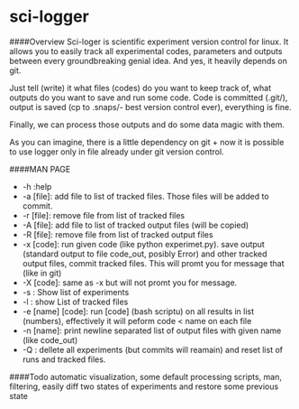 sci-logger
==========

####Overview
Sci-loger is scientific experiment version control for linux. It allows you to easily track all experimental codes, parameters and outputs between every groundbreaking genial idea. And yes, it heavily depends on git.

Just tell (write) it what files (codes) do you want to keep track of, what outputs do you want to save and run some code. Code is committed (.git/), output is saved (cp to .snaps/- best version control ever), everything is fine.

Finally, we can process those outputs and do some data magic with them.

As you can imagine, there is a little dependency on git + now it is possible to use logger only in file already under git version control.

####MAN PAGE

* -h :help
* -a [file]: add file to list of tracked files. Those files will be added to commit.
* -r [file]: remove file from list of tracked files
* -A [file]: add file to list of tracked output files (will be copied)
* -R [file]: remove file from list of tracked output files 
* -x [code]: run given code (like python experimet.py). save output (standard output to file code_out, posibly Error) and other tracked output files, commit tracked files. This will promt you for message that (like in git)
* -X [code]: same as -x but will not promt you for message. 
* -s : Show list of experiments
* -l : show List of tracked files
* -e [name] [code]: run [code] (bash scriptu) on all results in list (numbers), effectively it will peform code < name on each file
* -n [name]: print newline separated list of output files with given name (like code_out)
* -Q : dellete all experiments (but commits will reamain) and reset list of runs and tracked files. 

####Todo
automatic visualization, some default processing scripts, man, filtering, easily diff two states of experiments and restore some previous state
